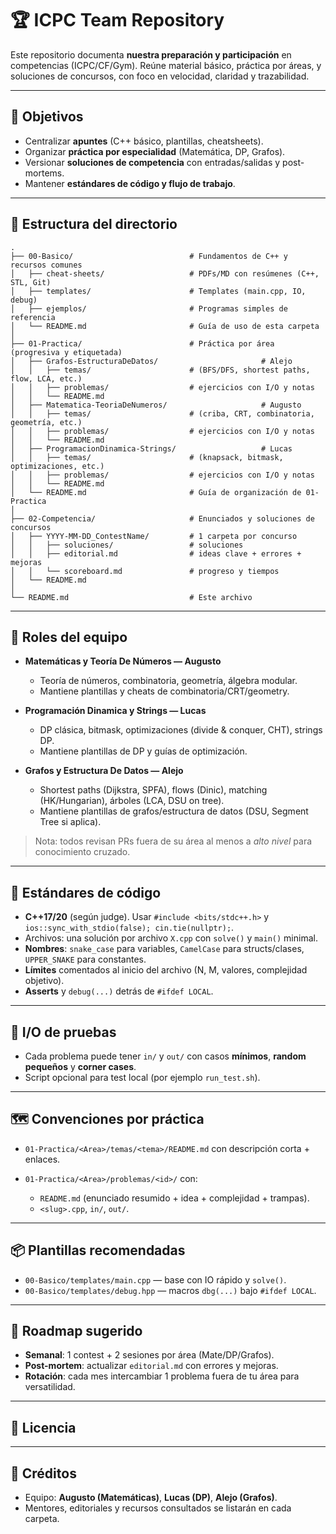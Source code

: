 # 🏆 ICPC Team Repository

Este repositorio documenta **nuestra preparación y participación** en competencias (ICPC/CF/Gym). Reúne material básico, práctica por áreas, y soluciones de concursos, con foco en velocidad, claridad y trazabilidad.

---

## 🎯 Objetivos

* Centralizar **apuntes** (C++ básico, plantillas, cheatsheets).
* Organizar **práctica por especialidad** (Matemática, DP, Grafos).
* Versionar **soluciones de competencia** con entradas/salidas y post-mortems.
* Mantener **estándares de código y flujo de trabajo**.

---

## 📁 Estructura del directorio

```
.
├── 00-Basico/                          # Fundamentos de C++ y recursos comunes
│   ├── cheat-sheets/                   # PDFs/MD con resúmenes (C++, STL, Git)
│   ├── templates/                      # Templates (main.cpp, IO, debug)
│   ├── ejemplos/                       # Programas simples de referencia
│   └── README.md                       # Guía de uso de esta carpeta
│
├── 01-Practica/                        # Práctica por área (progresiva y etiquetada)
│   ├── Grafos-EstructuraDeDatos/                       # Alejo
│   │   ├── temas/                      # (BFS/DFS, shortest paths, flow, LCA, etc.)
│   │   ├── problemas/                  # ejercicios con I/O y notas
│   │   └── README.md
│   ├── Matematica-TeoriaDeNumeros/                     # Augusto
│   │   ├── temas/                      # (criba, CRT, combinatoria, geometría, etc.)
│   │   ├── problemas/                  # ejercicios con I/O y notas
│   │   └── README.md
│   ├── ProgramacionDinamica-Strings/                   # Lucas
│   │   ├── temas/                      # (knapsack, bitmask, optimizaciones, etc.)
│   │   ├── problemas/                  # ejercicios con I/O y notas
│   │   └── README.md
│   └── README.md                       # Guía de organización de 01-Practica
│
├── 02-Competencia/                     # Enunciados y soluciones de concursos
│   ├── YYYY-MM-DD_ContestName/         # 1 carpeta por concurso
│   │   ├── soluciones/                 # soluciones
│   │   ├── editorial.md                # ideas clave + errores + mejoras
│   │   └── scoreboard.md               # progreso y tiempos
│   └── README.md
│
└── README.md                           # Este archivo
```

---

## 👥 Roles del equipo

* **Matemáticas y Teoría De Números — Augusto**

  * Teoría de números, combinatoria, geometría, álgebra modular.
  * Mantiene plantillas y cheats de combinatoria/CRT/geometry.
* **Programación Dinamica y Strings — Lucas**

  * DP clásica, bitmask, optimizaciones (divide & conquer, CHT), strings DP.
  * Mantiene plantillas de DP y guías de optimización.
* **Grafos y Estructura De Datos — Alejo**

  * Shortest paths (Dijkstra, SPFA), flows (Dinic), matching (HK/Hungarian), árboles (LCA, DSU on tree).
  * Mantiene plantillas de grafos/estructura de datos (DSU, Segment Tree si aplica).

> Nota: todos revisan PRs fuera de su área al menos a *alto nivel* para conocimiento cruzado.

---

## 🔧 Estándares de código

* **C++17/20** (según judge). Usar `#include <bits/stdc++.h>` y `ios::sync_with_stdio(false); cin.tie(nullptr);`.
* Archivos: una solución por archivo `X.cpp` con `solve()` y `main()` minimal.
* **Nombres**: `snake_case` para variables, `CamelCase` para structs/clases, `UPPER_SNAKE` para constantes.
* **Límites** comentados al inicio del archivo (N, M, valores, complejidad objetivo).
* **Asserts** y `debug(...)` detrás de `#ifdef LOCAL`.

---

## 🧪 I/O de pruebas

* Cada problema puede tener `in/` y `out/` con casos **mínimos**, **random pequeños** y **corner cases**.
* Script opcional para test local (por ejemplo `run_test.sh`).

---

## 🗺️ Convenciones por práctica

* `01-Practica/<Area>/temas/<tema>/README.md` con descripción corta + enlaces.
* `01-Practica/<Area>/problemas/<id>/` con:

  * `README.md` (enunciado resumido + idea + complejidad + trampas).
  * `<slug>.cpp`, `in/`, `out/`.

---

## 📦 Plantillas recomendadas

* `00-Basico/templates/main.cpp` — base con IO rápido y `solve()`.
* `00-Basico/templates/debug.hpp` — macros `dbg(...)` bajo `#ifdef LOCAL`.

---

## 🧭 Roadmap sugerido

* **Semanal**: 1 contest + 2 sesiones por área (Mate/DP/Grafos).
* **Post-mortem**: actualizar `editorial.md` con errores y mejoras.
* **Rotación**: cada mes intercambiar 1 problema fuera de tu área para versatilidad.

---

## 📄 Licencia


---

## 🙌 Créditos

* Equipo: **Augusto (Matemáticas)**, **Lucas (DP)**, **Alejo (Grafos)**.
* Mentores, editoriales y recursos consultados se listarán en cada carpeta.
